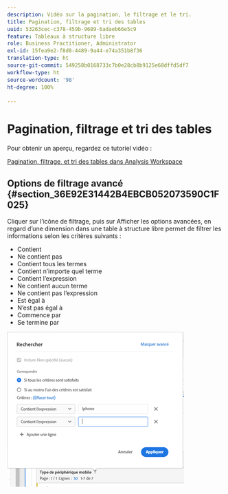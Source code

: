 ```yaml
---
description: Vidéo sur la pagination, le filtrage et le tri.
title: Pagination, filtrage et tri des tables
uuid: 53263cec-c378-459b-9689-6adaeb66e5c9
feature: Tableaux à structure libre
role: Business Practitioner, Administrator
exl-id: 15fea9e2-f8d8-4489-9a44-e74a351b8f36
translation-type: ht
source-git-commit: 549258b0168733c7b0e28cb8b9125e68dffd5df7
workflow-type: ht
source-wordcount: '98'
ht-degree: 100%

---
```


# Pagination, filtrage et tri des tables

Pour obtenir un aperçu, regardez ce tutoriel vidéo :

[Pagination, filtrage, et tri des tables dans Analysis Workspace](https://docs.adobe.com/help/fr-FR/analytics-learn/tutorials/analysis-workspace/building-freeform-tables/pagination-filtering-sorting-tables.html)

## Options de filtrage avancé {#section_36E92E31442B4EBCB052073590C1F025}

Cliquer sur l’icône de filtrage, puis sur Afficher les options avancées, en regard d’une dimension dans une table à structure libre permet de filtrer les informations selon les critères suivants :

* Contient
* Ne contient pas
* Contient tous les termes
* Contient n’importe quel terme
* Contient l’expression
* Ne contient aucun terme
* Ne contient pas l’expression
* Est égal à
* N’est pas égal à
* Commence par
* Se termine par

![](assets/advanced-filter.png)
